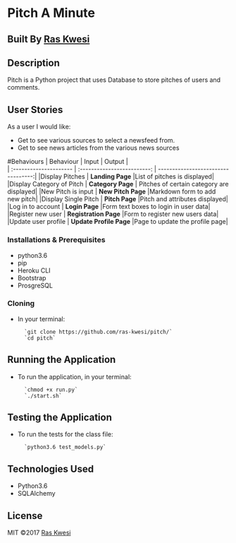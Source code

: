 # Pitch A Minute

## Built By [Ras Kwesi](https://github.com/Ras-Kwesi/)

## Description
Pitch is a Python project that uses Database to store pitches of users and comments.

## User Stories

As a user I would like:
* Get to see various sources to select a newsfeed from.
* Get to see news articles from the various news sources

#Behaviours
|  Behaviour |  Input   |   Output    |  
| :--------------------- | :-------------------------: | ----------------------------------:|
|Display Pitches | **Landing Page** |List of pitches is displayed|
|Display Category of Pitch | **Category Page** | Pitches of certain category are displayed|
|New Pitch is input | **New Pitch Page** |Markdown form to add new pitch|
|Display Single Pitch | **Pitch Page** |Pitch and attributes displayed|
|Log in to account | **Login Page** |Form text boxes to login in user data|
|Register new user | **Registration Page** |Form to register new users data|
|Update user profile | **Update Profile Page** |Page to update the profile page|


### Installations & Prerequisites
* python3.6
* pip
* Heroku CLI
* Bootstrap
* ProsgreSQL

### Cloning
* In your terminal:
        
        `git clone https://github.com/ras-kwesi/pitch/`
        `cd pitch`

## Running the Application
* To run the application, in your terminal:

        `chmod +x run.py`
        `./start.sh`
        

## Testing the Application
* To run the tests for the class file:

        `python3.6 test_models.py`
   
## Technologies Used
* Python3.6
* SQLAlchemy

## License
MIT &copy;2017 [Ras Kwesi](https://github.com/ras-kwesi/)